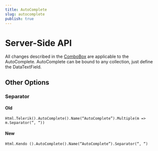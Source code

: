```yaml
---
title: AutoComplete
slug: autocomplete
publish: true
---
```


# Server-Side API

All changes described in the [ComboBox](combobox) are applicable to the AutoComplete. AutoComplete can be bound to any collection, just define the DataTextField.

## Other Options

### Separator

#### Old

	Html.Telerik().AutoComplete().Name(“AutoComplete”).Multiple(m => m.Separator(“, “))
 
#### New

	Html.Kendo ().AutoComplete().Name(“AutoComplete”).Separator(“, “)